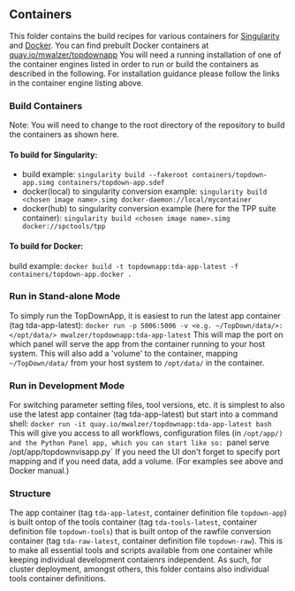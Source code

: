 ## Containers
This folder contains the build recipes for various containers for [Singularity](https://apptainer.org/admin-docs/master/installation.html) and [Docker](https://docs.docker.com/engine/install/).
You can find prebuilt Docker containers at [quay.io/mwalzer/topdownapp](https://quay.io/repository/mwalzer/topdownapp)
You will need a running installation of one of the container engines listed in order to run or build the containers as described in the following. For installation guidance please follow the links in the container engine listing above.

### Build Containers

Note: You will need to change to the root directory of the repository to build the containers as shown here.

#### To build for __Singularity__:

* build example: `singularity build --fakeroot containers/topdown-app.simg containers/topdown-app.sdef`
* docker(local) to singularity conversion example: 
`singularity build <chosen image name>.simg docker-daemon://local/mycontainer`
* docker(hub) to singularity conversion example (here for the TPP suite container): 
`singularity build <chosen image name>.simg docker://spctools/tpp`

#### To build for __Docker__:

build example: `docker build -t topdownapp:tda-app-latest -f containers/topdown-app.docker .`

### Run in Stand-alone Mode 

To simply run the TopDownApp, it is easiest to run the latest app container (tag tda-app-latest):
`docker run -p 5006:5006 -v <e.g. ~/TopDown/data/>:</opt/data/> mwalzer/topdownapp:tda-app-latest`
This will map the port on which panel will serve the app from the container running to your host system.
This will also add a 'volume' to the container, mapping `~/TopDown/data/` from your host system to `/opt/data/` in the container.

### Run in Development Mode

For switching parameter setting files, tool versions, etc. it is simplest to also use the latest app container (tag tda-app-latest) but start into a command shell:
`docker run -it quay.io/mwalzer/topdownapp:tda-app-latest bash`
This will give you access to all workflows, configuration files (in `/opt/app/) and the Python Panel app, which you can start like so:
`panel serve /opt/app/topdownvisapp.py`
If you need the UI don't forget to specify port mapping and if you need data, add a volume. (For examples see above and Docker manual.)

### Structure

The app container (tag `tda-app-latest`, container definition file `topdown-app`) is built ontop of the tools container (tag `tda-tools-latest`, container definition file `topdown-tools`) that is built ontop of the rawfile conversion container (tag `tda-raw-latest`, container definition file `topdown-raw`). This is to make all essential tools and scripts available from one container while keeping individual development contaienrs independent. As such, for cluster deployment, amongst others, this folder contains also individual tools container definitions.
